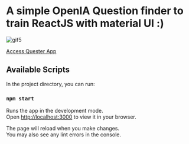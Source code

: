 # A simple OpenIA Question finder to train ReactJS with material UI :)

![gif5](https://user-images.githubusercontent.com/58194653/210456489-844a067a-535d-4c55-9b60-e4bd8c7c83db.gif)

[Access Quester App](https://quester-99fmnb8yj-caique-p.vercel.app)

## Available Scripts

In the project directory, you can run:

### `npm start`

Runs the app in the development mode.\
Open [http://localhost:3000](http://localhost:3000) to view it in your browser.

The page will reload when you make changes.\
You may also see any lint errors in the console.
